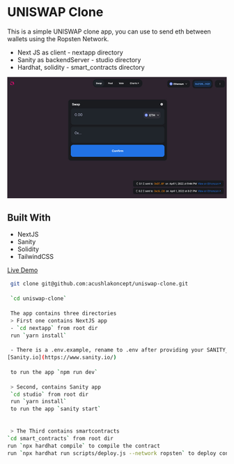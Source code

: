 # UNISWAP Clone

This is a simple UNISWAP clone app, you can use to send eth between wallets using the Ropsten Network.

- Next JS as client - nextapp directory
- Sanity as backendServer - studio directory
- Hardhat, solidity - smart_contracts directory

![screenshot](./uniswap.jpg)

## Built With

- NextJS
- Sanity
- Solidity
- TailwindCSS

[Live Demo](https://uniswap-clone-taupe.vercel.app/)

```bash
 git clone git@github.com:acushlakoncept/uniswap-clone.git

 `cd uniswap-clone`

 The app contains three directories
 > First one contains NextJS app
 - `cd nextapp` from root dir
 run `yarn install`
 
 - There is a .env.example, rename to .env after providing your SANITY_TOKEN AND APP_ID from 
[Sanity.io](https://www.sanity.io/)
 
 to run the app `npm run dev`

 > Second, contains Sanity app
 `cd studio` from root dir
 run `yarn install`
 to run the app `sanity start`


 > The Third contains smartcontracts
`cd smart_contracts` from root dir
run `npx hardhat compile` to compile the contract
run `npx hardhat run scripts/deploy.js --network ropsten` to deploy contract to ropsten network


